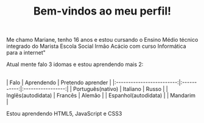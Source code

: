 <h1 align="center"> Bem-vindos ao meu perfil! </h1>
<br>
<p>Me chamo Mariane, tenho 16 anos e estou cursando o Ensino Médio técnico integrado do Marista Escola Social Irmão Acácio com curso Informática para a internet"</p>
<p>Atual mente falo 3 idomas e estou aprendendo mais 2:</p>
<br>
| Falo                      | Aprendendo  | Pretendo aprender |
|:-------------------------:|:-----------:|:-----------------:|
| Português(nativo)         |  Italiano   | Russo             |
| Inglês(autodidata)        |  Francês    | Alemão            |
| Espanhol(autodidata)      |             | Mandarim          |
<br>
<p>Estou aprendendo HTML5, JavaScript e CSS3</p>

